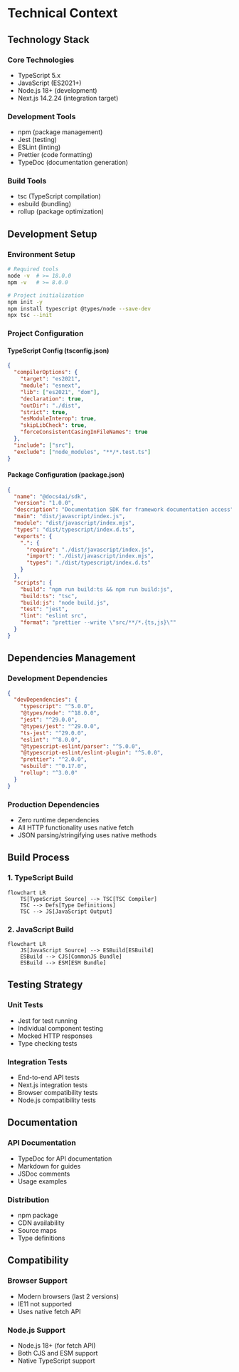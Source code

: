 # Technical Context

## Technology Stack

### Core Technologies
- TypeScript 5.x
- JavaScript (ES2021+)
- Node.js 18+ (development)
- Next.js 14.2.24 (integration target)

### Development Tools
- npm (package management)
- Jest (testing)
- ESLint (linting)
- Prettier (code formatting)
- TypeDoc (documentation generation)

### Build Tools
- tsc (TypeScript compilation)
- esbuild (bundling)
- rollup (package optimization)

## Development Setup

### Environment Setup
```bash
# Required tools
node -v  # >= 18.0.0
npm -v   # >= 8.0.0

# Project initialization
npm init -y
npm install typescript @types/node --save-dev
npx tsc --init
```

### Project Configuration

#### TypeScript Config (tsconfig.json)
```json
{
  "compilerOptions": {
    "target": "es2021",
    "module": "esnext",
    "lib": ["es2021", "dom"],
    "declaration": true,
    "outDir": "./dist",
    "strict": true,
    "esModuleInterop": true,
    "skipLibCheck": true,
    "forceConsistentCasingInFileNames": true
  },
  "include": ["src"],
  "exclude": ["node_modules", "**/*.test.ts"]
}
```

#### Package Configuration (package.json)
```json
{
  "name": "@docs4ai/sdk",
  "version": "1.0.0",
  "description": "Documentation SDK for framework documentation access",
  "main": "dist/javascript/index.js",
  "module": "dist/javascript/index.mjs",
  "types": "dist/typescript/index.d.ts",
  "exports": {
    ".": {
      "require": "./dist/javascript/index.js",
      "import": "./dist/javascript/index.mjs",
      "types": "./dist/typescript/index.d.ts"
    }
  },
  "scripts": {
    "build": "npm run build:ts && npm run build:js",
    "build:ts": "tsc",
    "build:js": "node build.js",
    "test": "jest",
    "lint": "eslint src",
    "format": "prettier --write \"src/**/*.{ts,js}\""
  }
}
```

## Dependencies Management

### Development Dependencies
```json
{
  "devDependencies": {
    "typescript": "^5.0.0",
    "@types/node": "^18.0.0",
    "jest": "^29.0.0",
    "@types/jest": "^29.0.0",
    "ts-jest": "^29.0.0",
    "eslint": "^8.0.0",
    "@typescript-eslint/parser": "^5.0.0",
    "@typescript-eslint/eslint-plugin": "^5.0.0",
    "prettier": "^2.0.0",
    "esbuild": "^0.17.0",
    "rollup": "^3.0.0"
  }
}
```

### Production Dependencies
- Zero runtime dependencies
- All HTTP functionality uses native fetch
- JSON parsing/stringifying uses native methods

## Build Process

### 1. TypeScript Build
```mermaid
flowchart LR
    TS[TypeScript Source] --> TSC[TSC Compiler]
    TSC --> Defs[Type Definitions]
    TSC --> JS[JavaScript Output]
```

### 2. JavaScript Build
```mermaid
flowchart LR
    JS[JavaScript Source] --> ESBuild[ESBuild]
    ESBuild --> CJS[CommonJS Bundle]
    ESBuild --> ESM[ESM Bundle]
```

## Testing Strategy

### Unit Tests
- Jest for test running
- Individual component testing
- Mocked HTTP responses
- Type checking tests

### Integration Tests
- End-to-end API tests
- Next.js integration tests
- Browser compatibility tests
- Node.js compatibility tests

## Documentation

### API Documentation
- TypeDoc for API documentation
- Markdown for guides
- JSDoc comments
- Usage examples

### Distribution
- npm package
- CDN availability
- Source maps
- Type definitions

## Compatibility

### Browser Support
- Modern browsers (last 2 versions)
- IE11 not supported
- Uses native fetch API

### Node.js Support
- Node.js 18+ (for fetch API)
- Both CJS and ESM support
- Native TypeScript support
